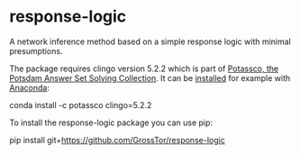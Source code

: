 # response-logic
A network inference method based on a simple response logic with minimal presumptions.

The package requires clingo version 5.2.2 which is part of [Potassco, the Potsdam Answer Set Solving Collection](https://potassco.org/).
It can be [installed](https://github.com/potassco/clingo/blob/master/INSTALL.md) for example with [Anaconda](https://www.anaconda.com/):

conda install -c potassco clingo=5.2.2


To install the response-logic package you can use pip:

pip install git+https://github.com/GrossTor/response-logic

